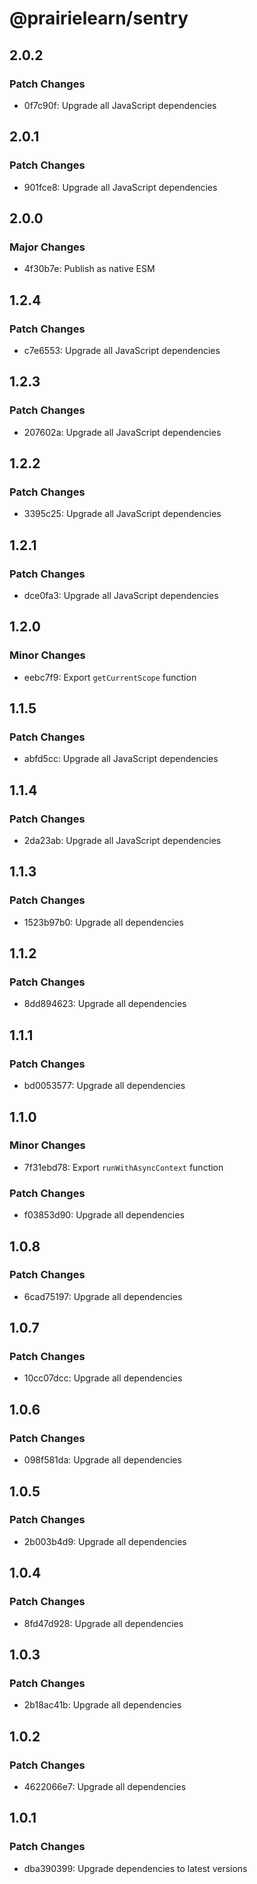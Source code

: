 # @prairielearn/sentry

## 2.0.2

### Patch Changes

- 0f7c90f: Upgrade all JavaScript dependencies

## 2.0.1

### Patch Changes

- 901fce8: Upgrade all JavaScript dependencies

## 2.0.0

### Major Changes

- 4f30b7e: Publish as native ESM

## 1.2.4

### Patch Changes

- c7e6553: Upgrade all JavaScript dependencies

## 1.2.3

### Patch Changes

- 207602a: Upgrade all JavaScript dependencies

## 1.2.2

### Patch Changes

- 3395c25: Upgrade all JavaScript dependencies

## 1.2.1

### Patch Changes

- dce0fa3: Upgrade all JavaScript dependencies

## 1.2.0

### Minor Changes

- eebc7f9: Export `getCurrentScope` function

## 1.1.5

### Patch Changes

- abfd5cc: Upgrade all JavaScript dependencies

## 1.1.4

### Patch Changes

- 2da23ab: Upgrade all JavaScript dependencies

## 1.1.3

### Patch Changes

- 1523b97b0: Upgrade all dependencies

## 1.1.2

### Patch Changes

- 8dd894623: Upgrade all dependencies

## 1.1.1

### Patch Changes

- bd0053577: Upgrade all dependencies

## 1.1.0

### Minor Changes

- 7f31ebd78: Export `runWithAsyncContext` function

### Patch Changes

- f03853d90: Upgrade all dependencies

## 1.0.8

### Patch Changes

- 6cad75197: Upgrade all dependencies

## 1.0.7

### Patch Changes

- 10cc07dcc: Upgrade all dependencies

## 1.0.6

### Patch Changes

- 098f581da: Upgrade all dependencies

## 1.0.5

### Patch Changes

- 2b003b4d9: Upgrade all dependencies

## 1.0.4

### Patch Changes

- 8fd47d928: Upgrade all dependencies

## 1.0.3

### Patch Changes

- 2b18ac41b: Upgrade all dependencies

## 1.0.2

### Patch Changes

- 4622066e7: Upgrade all dependencies

## 1.0.1

### Patch Changes

- dba390399: Upgrade dependencies to latest versions
